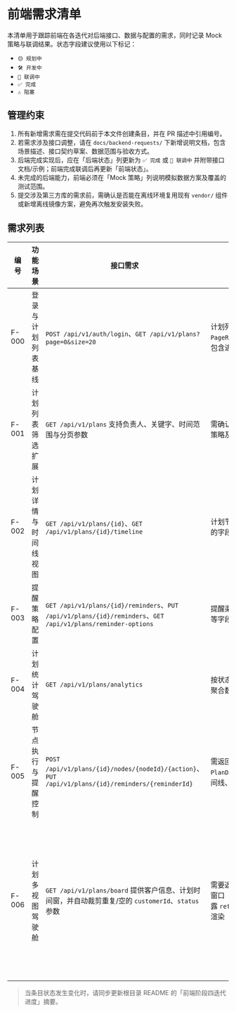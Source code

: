 # 前端需求清单

本清单用于跟踪前端在各迭代对后端接口、数据与配置的需求，同时记录 Mock 策略与联调结果。状态字段建议使用以下标记：
- `🟡 规划中`
- `🛠️ 开发中`
- `🧪 联调中`
- `✅ 完成`
- `⚠️ 阻塞`

## 管理约束
1. 所有新增需求需在提交代码前于本文件创建条目，并在 PR 描述中引用编号。
2. 若需求涉及接口调整，请在 `docs/backend-requests/` 下新增说明文档，包含场景描述、接口契约草案、数据范围与验收方式。
3. 后端完成实现后，应在「后端状态」列更新为 `✅ 完成` 或 `🧪 联调中` 并附带接口文档/示例；前端完成联调后再更新「前端状态」。
4. 未完成的后端能力，前端必须在「Mock 策略」列说明模拟数据方案及覆盖的测试范围。
5. 提交涉及第三方库的需求前，需确认是否能在离线环境复用现有 `vendor/` 组件或新增离线镜像方案，避免再次触发安装失败。

## 需求列表
| 编号 | 功能场景 | 接口需求 | 数据范围/示例 | 后端状态 | 前端状态 | Mock 策略 | 备注 |
| --- | --- | --- | --- | --- | --- | --- | --- |
| F-000 | 登录与计划列表基线 | `POST /api/v1/auth/login`、`GET /api/v1/plans?page=0&size=20` | 计划列表需返回 `PageResponse<PlanSummary>`，包含进度、参与人数量等字段 | ✅ 完成 | ✅ 完成（迭代 #0） | 未使用 Mock；直接联调 | 继续关注分页参数及多语言头的兼容性；同步完成导航菜单角色过滤与 403 提示 |
| F-001 | 计划列表筛选扩展 | `GET /api/v1/plans` 支持负责人、关键字、时间范围与分页参数 | 需确认分页上限、关键字匹配策略及排序顺序 | ✅ 完成（2025-09-29 起生产环境可通过 `GET /api/v1/plans/filter-options` 获取筛选字典；契约与示例 `curl` 详见《[计划列表筛选字典接口说明](../docs/backend-requests/plan-filter-options.md#响应结构)》） | 🟡 规划中 | 默认命中生产接口 `GET /api/v1/plans/filter-options`；`queryMockPlanSummaries` 与 `mockPlanFilterOptions.json` 仅在离线/测试环境或接口异常时兜底，并保持与线上契约一致的 Node Test 校验；若真实接口返回 `304 Not Modified` 按文档回退本地缓存并记录刷新时间 | 筛选字典接口将用于替换静态枚举，前端接入时同步落地缓存刷新/回退策略并补充查询参数校验 |
| F-002 | 计划详情与时间线视图 | `GET /api/v1/plans/{id}`、`GET /api/v1/plans/{id}/timeline` | 计划节点、附件、时间线事件的字段需确认必填项 | ✅ 完成（2025-09-29 起生产环境已上线时间线事件字典 `GET /api/v1/plans/activity-types`；契约与示例 `curl` 详见《[计划时间线事件字典说明](../docs/backend-requests/plan-timeline-activities.md#响应结构)》） | 🛠️ 开发中 | 默认命中生产接口 `/api/v1/plans/activity-types`；`mockPlanActivityTypes.json` 仅保留为离线/自动化测试兜底并对齐契约字段；联调阶段需记录 `ETag`/`Last-Modified` 并实现缓存失效回退与多语言回退策略 | 前端将基于字典接口渲染时间线事件与属性说明，并对接真实接口后的缓存与降级策略 |
| F-003 | 提醒策略配置 | `GET /api/v1/plans/{id}/reminders`、`PUT /api/v1/plans/{id}/reminders`、`GET /api/v1/plans/reminder-options` | 提醒渠道、触发时机、模板 ID 等字段 | ✅ 完成 | 🟡 规划中 | 设计默认策略样例及更新成功响应 | 后端提供提醒配置字典，详见《docs/backend-requests/plan-reminder-options.md》 |
| F-004 | 计划统计驾驶舱 | `GET /api/v1/plans/analytics` | 按状态、负责人、逾期风险等聚合数据 | 🧪 联调中 | 🟡 规划中 | 参考阶段三文档构造统计 Mock | 新增负责人负载与风险计划字段，详见《docs/backend-requests/plan-analytics-dashboard.md》；接口支持 `ownerId` 查询参数便于聚焦单个负责人 |
| F-005 | 节点执行与提醒控制 | `POST /api/v1/plans/{id}/nodes/{nodeId}/{action}`、`PUT /api/v1/plans/{id}/reminders/{reminderId}` | 需返回最新 `PlanDetailPayload`（节点、时间线、提醒） | ✅ 完成 | 🛠️ 开发中 | Mock 将在下个迭代替换为真实接口联调 | 详见《docs/backend-requests/plan-node-operations.md》，后端已交付节点开始/完成/交接与提醒规则更新接口，并新增 `actionType`/`completionThreshold` 字段及阈值自动跳过逻辑 |
| F-006 | 计划多视图驾驶舱 | `GET /api/v1/plans/board` 提供客户信息、计划时间窗，并自动裁剪重复/空的 `customerId`、`status` 参数 | 需要返回客户标识/名称及计划窗口（开始/结束）字段，并暴露 `referenceTime` 便于倒计时渲染 | ✅ 完成（基于 `PlanSearchCriteria` 聚合客户&时间桶并记录审计快照） | ✅ 完成（迭代 #2 视图扩展） | 扩展 `listMockPlans` 与 `planDetail` 样例补充客户字段，封装 `PlanByCustomerView`/`PlanCalendarView` 组件消费聚合结果，派生客户分组与日历事件并以 Node Test 校验排序、时间桶起止与时长计算 | 《docs/backend-requests/plan-board-view.md》已更新示例、参考时间字段与审计说明；后端输出客户/时间桶排序一致（计划卡片按开始时间升序，遇到相同开始时间按计划 ID 升序）且多租户筛选与派生指标与真实接口保持一致，并新增持久化层集成测试覆盖多客户过滤；新增单元测试验证空白租户 ID 的全局视图访问与多客户去重；当无计划命中或服务层暂未回传聚合指标时 DTO 回退零指标对象，前端无需特殊判空；空租户 ID 的驾驶舱请求会以 `GLOBAL` 审计作用域记录 |

> 当条目状态发生变化时，请同步更新根目录 README 的「前端阶段四迭代进度」摘要。
